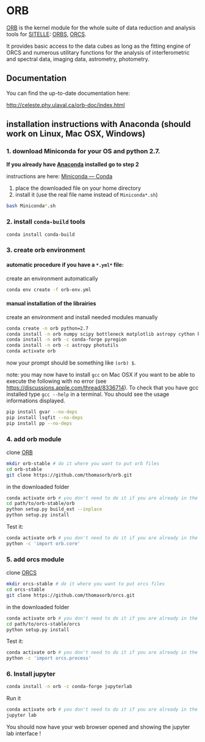 # ORB

[ORB](https://github.com/thomasorb/orb) is the kernel module for the
whole suite of data reduction and analysis tools for
[SITELLE](http://www.cfht.hawaii.edu/Instruments/Sitelle):
[ORBS](https://github.com/thomasorb/orbs),
[ORCS](https://github.com/thomasorb/orcs).

It provides basic access to the data cubes as long as the fitting
engine of ORCS and numerous utilitary functions for the analysis of
interferometric and spectral data, imaging data, astrometry,
photometry.


## Documentation

You can find the up-to-date documentation here:

http://celeste.phy.ulaval.ca/orb-doc/index.html



## installation instructions with Anaconda (should work on Linux, Mac OSX, Windows)

### 1. download Miniconda for your OS and python 2.7.

**If you already have [Anaconda](https://www.anaconda.com/) installed go to step 2**

instructions are here: [Miniconda — Conda](https://conda.io/miniconda.html)
1. place the downloaded file on your home directory
2. install it (use the real file name instead of `Miniconda*.sh`)
```bash
bash Miniconda*.sh
```
### 2. install `conda-build` tools
```bash
conda install conda-build
```

### 3. create orb environment
#### automatic procedure if you have a `*.yml*` file:
create an environment automatically
```bash
conda env create -f orb-env.yml
```

#### manual installation of the librairies
create an environment and install needed modules manually
```bash
conda create -n orb python=2.7 
conda install -n orb numpy scipy bottleneck matplotlib astropy cython h5py dill pandas
conda install -n orb -c conda-forge pyregion
conda install -n orb -c astropy photutils
conda activate orb
```
now your prompt should be something like `(orb) $`.

note: you may now have to install `gcc` on Mac OSX if you want to be able to execute the following with no error (see https://discussions.apple.com/thread/8336714). To check that you have gcc installed type `gcc --help` in a terminal. You should see the usage informations displayed.

```bash
pip install gvar --no-deps
pip install lsqfit --no-deps
pip install pp --no-deps
```

### 4. add orb module

clone [ORB](https://github.com/thomasorb/orb)
```bash
mkdir orb-stable # do it where you want to put orb files
cd orb-stable
git clone https://github.com/thomasorb/orb.git
```

in the downloaded folder
```bash
conda activate orb # you don't need to do it if you are already in the orb environment
cd path/to/orb-stable/orb
python setup.py build_ext --inplace
python setup.py install
```

Test it:
```bash
conda activate orb # you don't need to do it if you are already in the orb environment
python -c 'import orb.core'
```
### 5. add orcs module

clone [ORCS](https://github.com/thomasorb/orcs)
```bash
mkdir orcs-stable # do it where you want to put orcs files
cd orcs-stable
git clone https://github.com/thomasorb/orcs.git
```

in the downloaded folder
```bash
conda activate orb # you don't need to do it if you are already in the orb environment
cd path/to/orcs-stable/orcs
python setup.py install
```

Test it:
```bash
conda activate orb # you don't need to do it if you are already in the orb environment
python -c 'import orcs.process'
```

### 6. Install jupyter

```bash
conda install -n orb -c conda-forge jupyterlab
```
Run it

```bash
conda activate orb # you don't need to do it if you are already in the orb environment
jupyter lab
```
You should now have your web browser opened and showing the jupyter lab interface !

	  
